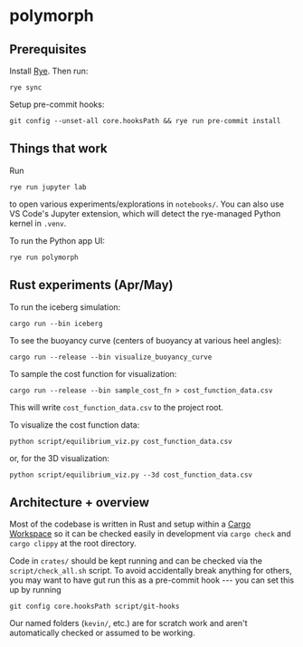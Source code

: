 # polymorph

## Prerequisites

Install [Rye](https://rye-up.com/guide/installation/). Then run:

    rye sync

Setup pre-commit hooks:

    git config --unset-all core.hooksPath && rye run pre-commit install

## Things that work

Run

    rye run jupyter lab

to open various experiments/explorations in `notebooks/`.
You can also use VS Code's Jupyter extension, which will detect the rye-managed Python kernel in `.venv`.

To run the Python app UI:

    rye run polymorph

## Rust experiments (Apr/May)

To run the iceberg simulation:

    cargo run --bin iceberg

To see the buoyancy curve (centers of buoyancy at various heel angles):

    cargo run --release --bin visualize_buoyancy_curve

To sample the cost function for visualization:

    cargo run --release --bin sample_cost_fn > cost_function_data.csv

This will write `cost_function_data.csv` to the project root.

To visualize the cost function data:

    python script/equilibrium_viz.py cost_function_data.csv

or, for the 3D visualization:

    python script/equilibrium_viz.py --3d cost_function_data.csv

## Architecture + overview

Most of the codebase is written in Rust and setup within a [Cargo Workspace](https://doc.rust-lang.org/cargo/reference/workspaces.html) so it can be checked easily in development via `cargo check` and `cargo clippy` at the root directory.

Code in `crates/` should be kept running and can be checked via the `script/check_all.sh` script. To avoid accidentally break anything for others, you may want to have gut run this as a pre-commit hook --- you can set this up by running

    git config core.hooksPath script/git-hooks

Our named folders (`kevin/`, etc.) are for scratch work and aren't automatically checked or assumed to be working.

